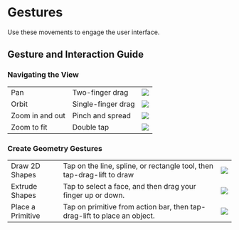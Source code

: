 # Gestures
Use these movements to engage the user interface.
 

## Gesture and Interaction Guide

### Navigating the View

| | | |
| ---- | ---- | ---- |
| Pan   |  Two-finger drag   |   ![](Images/GUID-4307F5D6-E2C3-4CAB-9FD2-651D52B3DCF8-low.png)   |
| Orbit   |  Single-finger drag   |   ![](Images/GUID-65A59445-15DB-4F19-B25A-5D5193E57761-low.png)   |
| Zoom in and out   |  Pinch and spread   |   ![](Images/GUID-7B204401-5D68-4119-BC25-06353F6DE600-low.png)   |
| Zoom to fit   |  Double tap   |   ![](Images/GUID-741A3F3D-B558-444A-A2EF-D817498DBD10-low.png)   |


### Create Geometry Gestures

| | | |
| ---- | ---- | ---- |
| Draw 2D Shapes   |   Tap on the line, spline, or rectangle tool, then tap-drag-lift to draw   |   ![](Images/GUID-F27654CC-6996-4D89-8030-3EA2B9D41B63-low.png)   |
| Extrude Shapes   |   Tap to select a face, and then drag your finger up or down.   |   ![](Images/GUID-A84A7DBB-E3EF-4130-AFDF-0E9CD1BA5512-low.png)   |
| Place a Primitive   |  Tap on primitive from action bar, then tap-drag-lift to place an object.   |   ![](Images/GUID-08D9B90C-BE55-4596-BFFB-3436E9D2A939-low.png)   |

